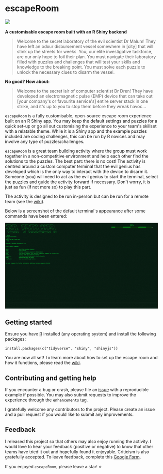 # escapeRoom
![](https://img.shields.io/badge/version-1.0.0-green)

**A customisable escape room built with an R Shiny backend**

>Welcome to the secret laboratory of the evil scientist Dr Malum! They have left an odour disbursement vessel somewhere in [city] that will stink up the streets for weeks. You, our elite investigative taskforce, are our only hope to foil their plan. You must navigate their laboratory filled with puzzles and challenges that will test your skills and knowledge to the breaking point. You must solve each puzzle to unlock the necessary clues to disarm the vessel. 

**No good? How about:**

>Welcome to the secret lair of computer scientist Dr Dren! They have developed an electromagnetic pulse (EMP) device that can take out [your company's or favourite service's] entire server stack in one strike, and it's up to you to stop them before they wreak havoc...

`escapeRoom` is a fully customisable, open-source escape room experience built on an R Shiny app. You may keep the default settings and puzzles for a quick set-up or go all out customising the experience to your team's skillset with a relatable theme. While it is a Shiny app and the example puzzles included are coding challenges, this can be run by R novices and may involve any type of puzzles/challenges. 

`escapeRoom` is a great team building activity where the group must work together in a non-competitive environment and help each other find the solutions to the puzzles. The best part: there is no cost! The activity is centred around a custom computer terminal that the evil genius has developed which is the only way to interact with the device to disarm it. Someone (you) will need to act as the evil genius to start the terminal, select the puzzles and guide the activity forward if necessary. Don't worry, it is just as fun (if not more so) to play this part. 

The activity is designed to be run in-person but can be run for a remote team (see the [wiki](https://github.com/PeterM74/escapeRoom/wiki)).

Below is a screenshot of the default terminal's appearance after some commands have been entered:

![Screenshot of escapeRoom terminal in progress](docs/wiki/DefaultScreenshotExample.png)

## Getting started
Ensure you have [R](https://www.r-project.org/) installed (any operating system) and install the following packages:

```
install.packages(c("tidyverse", "shiny", "shinyjs"))
```

You are now all set! To learn more about how to set up the escape room and how it functions, please read the [wiki](https://github.com/PeterM74/escapeRoom/wiki).

## Contributing and getting help
If you encounter a bug or crash, please file an [issue](https://github.com/PeterM74/escapeRoom/issues) with a reproducible example if possible. You may also submit requests to improve the experience through the `enhancements` tag.

I gratefully welcome any contributors to the project. Please create an issue and a pull request if you would like to submit any improvements.

## Feedback
I released this project so that others may also enjoy running the activity. I would love to hear your feedback (positive or negative) to know that other teams have tried it out and hopefully found it enjoyable. Criticism is also gratefully accepted. To leave feedback, complete this [Google Form](https://docs.google.com/forms/d/1RJmuKExzNSEbYORtJFS6aJUPR7u0GAeGU8AnAqVeHgk/).

If you enjoyed `escapeRoom`, please leave a star! :star: